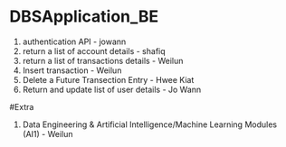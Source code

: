 # DBSApplication_BE
1. authentication API - jowann
2. return a list of account details - shafiq
3. return a list of transactions details - Weilun
4. Insert transaction - Weilun
5. Delete a Future Transection Entry - Hwee Kiat
6. Return and update list of user details - Jo Wann


#Extra
1. Data Engineering & Artificial Intelligence/Machine Learning Modules (AI1) - Weilun
